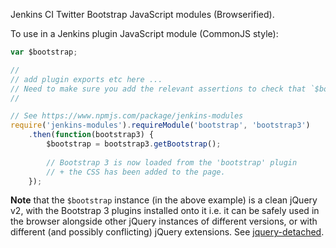 Jenkins CI Twitter Bootstrap JavaScript modules (Browserified).

To use in a Jenkins plugin JavaScript module (CommonJS style):

```javascript
var $bootstrap;

//
// add plugin exports etc here ...
// Need to make sure you add the relevant assertions to check that `$bootstrap` is initialised (see below). 
//

// See https://www.npmjs.com/package/jenkins-modules
require('jenkins-modules').requireModule('bootstrap', 'bootstrap3')
    .then(function(bootstrap3) {
        $bootstrap = bootstrap3.getBootstrap();
        
        // Bootstrap 3 is now loaded from the 'bootstrap' plugin
        // + the CSS has been added to the page.
    });
```

__Note__ that the `$bootstrap` instance (in the above example) is a clean jQuery v2, with the Bootstrap 3 
plugins installed onto it i.e. it can be safely used in the browser alongside other jQuery instances of 
different versions, or with different (and possibly conflicting) jQuery extensions.
See [jquery-detached](https://github.com/tfennelly/jquery-detached).
